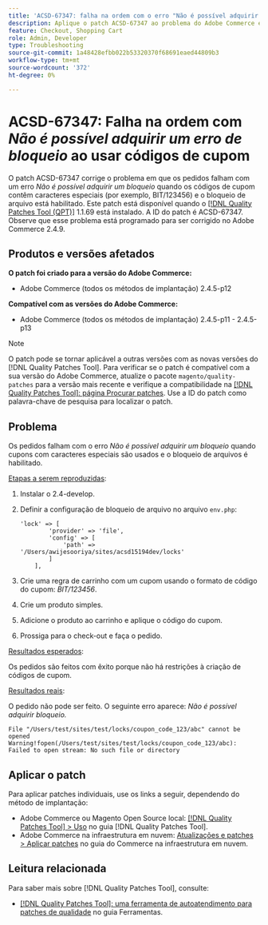 ```yaml
---
title: 'ACSD-67347: falha na ordem com o erro "Não é possível adquirir um bloqueio" ao usar códigos de cupom'
description: Aplique o patch ACSD-67347 ao problema do Adobe Commerce em que os pedidos falham com um erro "Não é possível adquirir um bloqueio" quando os códigos de cupom contêm caracteres especiais (por exemplo, BIT/123456) e o bloqueio de arquivo está ativado.
feature: Checkout, Shopping Cart
role: Admin, Developer
type: Troubleshooting
source-git-commit: 1a48428efbb022b53320370f68691eaed44809b3
workflow-type: tm+mt
source-wordcount: '372'
ht-degree: 0%

---
```



# ACSD-67347: Falha na ordem com *Não é possível adquirir um erro de bloqueio* ao usar códigos de cupom

O patch ACSD-67347 corrige o problema em que os pedidos falham com um erro *Não é possível adquirir um bloqueio* quando os códigos de cupom contêm caracteres especiais (por exemplo, BIT/123456) e o bloqueio de arquivo está habilitado. Este patch está disponível quando o [[!DNL Quality Patches Tool (QPT)]](/help/tools/quality-patches-tool/quality-patches-tool-to-self-serve-quality-patches.md) 1.1.69 está instalado. A ID do patch é ACSD-67347. Observe que esse problema está programado para ser corrigido no Adobe Commerce 2.4.9.

## Produtos e versões afetados

**O patch foi criado para a versão do Adobe Commerce:**

* Adobe Commerce (todos os métodos de implantação) 2.4.5-p12

**Compatível com as versões do Adobe Commerce:**

* Adobe Commerce (todos os métodos de implantação) 2.4.5-p11 - 2.4.5-p13

>[!NOTE]
>
>O patch pode se tornar aplicável a outras versões com as novas versões do [!DNL Quality Patches Tool]. Para verificar se o patch é compatível com a sua versão do Adobe Commerce, atualize o pacote `magento/quality-patches` para a versão mais recente e verifique a compatibilidade na [[!DNL Quality Patches Tool]: página Procurar patches](https://experienceleague.adobe.com/tools/commerce-quality-patches/index.html). Use a ID do patch como palavra-chave de pesquisa para localizar o patch.

## Problema

Os pedidos falham com o erro *Não é possível adquirir um bloqueio* quando cupons com caracteres especiais são usados e o bloqueio de arquivos é habilitado.

<u>Etapas a serem reproduzidas</u>:

1. Instalar o 2.4-develop.
1. Definir a configuração de bloqueio de arquivo no arquivo `env.php`:

   ```
   'lock' => [
           'provider' => 'file',
           'config' => [
               'path' => '/Users/awijesooriya/sites/acsd15194dev/locks'
           ]
       ],
   ```

1. Crie uma regra de carrinho com um cupom usando o formato de código do cupom: *BIT/123456*.
1. Crie um produto simples.
1. Adicione o produto ao carrinho e aplique o código do cupom.
1. Prossiga para o check-out e faça o pedido.

<u>Resultados esperados</u>:

Os pedidos são feitos com êxito porque não há restrições à criação de códigos de cupom.

<u>Resultados reais</u>:

O pedido não pode ser feito. O seguinte erro aparece: *Não é possível adquirir bloqueio.*

```
File "/Users/test/sites/test/locks/coupon_code_123/abc" cannot be opened Warning!fopen(/Users/test/sites/test/locks/coupon_code_123/abc): Failed to open stream: No such file or directory
```

## Aplicar o patch

Para aplicar patches individuais, use os links a seguir, dependendo do método de implantação:

* Adobe Commerce ou Magento Open Source local: [[!DNL Quality Patches Tool] > Uso](/help/tools/quality-patches-tool/usage.md) no guia [!DNL Quality Patches Tool].
* Adobe Commerce na infraestrutura em nuvem: [Atualizações e patches > Aplicar patches](https://experienceleague.adobe.com/docs/commerce-cloud-service/user-guide/develop/upgrade/apply-patches.html) no guia do Commerce na infraestrutura em nuvem.

## Leitura relacionada

Para saber mais sobre [!DNL Quality Patches Tool], consulte:

* [[!DNL Quality Patches Tool]: uma ferramenta de autoatendimento para patches de qualidade](/help/tools/quality-patches-tool/quality-patches-tool-to-self-serve-quality-patches.md) no guia Ferramentas.
